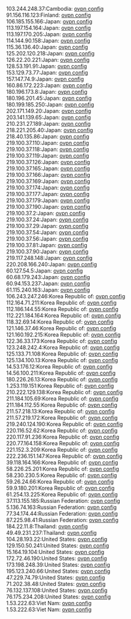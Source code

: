 103.244.248.37:Cambodia: [ovpn config](vpn/103_244_248_37.ovpn)  
91.156.116.123:Finland: [ovpn config](vpn/91_156_116_123.ovpn)  
106.185.155.166:Japan: [ovpn config](vpn/106_185_155_166.ovpn)  
113.197.154.164:Japan: [ovpn config](vpn/113_197_154_164.ovpn)  
113.197.170.205:Japan: [ovpn config](vpn/113_197_170_205.ovpn)  
114.144.90.158:Japan: [ovpn config](vpn/114_144_90_158.ovpn)  
115.36.136.40:Japan: [ovpn config](vpn/115_36_136_40.ovpn)  
125.202.120.218:Japan: [ovpn config](vpn/125_202_120_218.ovpn)  
126.22.20.221:Japan: [ovpn config](vpn/126_22_20_221.ovpn)  
128.53.191.91:Japan: [ovpn config](vpn/128_53_191_91.ovpn)  
153.129.73.77:Japan: [ovpn config](vpn/153_129_73_77.ovpn)  
157.147.74.9:Japan: [ovpn config](vpn/157_147_74_9.ovpn)  
160.86.172.223:Japan: [ovpn config](vpn/160_86_172_223.ovpn)  
180.196.173.8:Japan: [ovpn config](vpn/180_196_173_8.ovpn)  
180.196.201.45:Japan: [ovpn config](vpn/180_196_201_45.ovpn)  
180.199.185.250:Japan: [ovpn config](vpn/180_199_185_250.ovpn)  
202.171.149.20:Japan: [ovpn config](vpn/202_171_149_20.ovpn)  
203.141.139.65:Japan: [ovpn config](vpn/203_141_139_65.ovpn)  
210.231.27.189:Japan: [ovpn config](vpn/210_231_27_189.ovpn)  
218.221.205.40:Japan: [ovpn config](vpn/218_221_205_40.ovpn)  
218.40.135.86:Japan: [ovpn config](vpn/218_40_135_86.ovpn)  
219.100.37.110:Japan: [ovpn config](vpn/219_100_37_110.ovpn)  
219.100.37.118:Japan: [ovpn config](vpn/219_100_37_118.ovpn)  
219.100.37.119:Japan: [ovpn config](vpn/219_100_37_119.ovpn)  
219.100.37.126:Japan: [ovpn config](vpn/219_100_37_126.ovpn)  
219.100.37.165:Japan: [ovpn config](vpn/219_100_37_165.ovpn)  
219.100.37.166:Japan: [ovpn config](vpn/219_100_37_166.ovpn)  
219.100.37.169:Japan: [ovpn config](vpn/219_100_37_169.ovpn)  
219.100.37.174:Japan: [ovpn config](vpn/219_100_37_174.ovpn)  
219.100.37.177:Japan: [ovpn config](vpn/219_100_37_177.ovpn)  
219.100.37.179:Japan: [ovpn config](vpn/219_100_37_179.ovpn)  
219.100.37.190:Japan: [ovpn config](vpn/219_100_37_190.ovpn)  
219.100.37.2:Japan: [ovpn config](vpn/219_100_37_2.ovpn)  
219.100.37.24:Japan: [ovpn config](vpn/219_100_37_24.ovpn)  
219.100.37.29:Japan: [ovpn config](vpn/219_100_37_29.ovpn)  
219.100.37.54:Japan: [ovpn config](vpn/219_100_37_54.ovpn)  
219.100.37.56:Japan: [ovpn config](vpn/219_100_37_56.ovpn)  
219.100.37.81:Japan: [ovpn config](vpn/219_100_37_81.ovpn)  
219.100.37.90:Japan: [ovpn config](vpn/219_100_37_90.ovpn)  
219.117.248.148:Japan: [ovpn config](vpn/219_117_248_148.ovpn)  
220.208.166.240:Japan: [ovpn config](vpn/220_208_166_240.ovpn)  
60.127.54.5:Japan: [ovpn config](vpn/60_127_54_5.ovpn)  
60.68.179.243:Japan: [ovpn config](vpn/60_68_179_243.ovpn)  
60.94.153.237:Japan: [ovpn config](vpn/60_94_153_237.ovpn)  
61.115.240.163:Japan: [ovpn config](vpn/61_115_240_163.ovpn)  
106.243.247.246:Korea Republic of: [ovpn config](vpn/106_243_247_246.ovpn)  
112.164.71.211:Korea Republic of: [ovpn config](vpn/112_164_71_211.ovpn)  
112.186.144.55:Korea Republic of: [ovpn config](vpn/112_186_144_55.ovpn)  
112.221.184.164:Korea Republic of: [ovpn config](vpn/112_221_184_164.ovpn)  
118.32.69.14:Korea Republic of: [ovpn config](vpn/118_32_69_14.ovpn)  
121.146.37.46:Korea Republic of: [ovpn config](vpn/121_146_37_46.ovpn)  
121.160.192.215:Korea Republic of: [ovpn config](vpn/121_160_192_215.ovpn)  
122.36.33.173:Korea Republic of: [ovpn config](vpn/122_36_33_173.ovpn)  
123.248.242.4:Korea Republic of: [ovpn config](vpn/123_248_242_4.ovpn)  
125.133.71.108:Korea Republic of: [ovpn config](vpn/125_133_71_108.ovpn)  
125.134.100.13:Korea Republic of: [ovpn config](vpn/125_134_100_13.ovpn)  
14.53.176.12:Korea Republic of: [ovpn config](vpn/14_53_176_12.ovpn)  
14.56.100.211:Korea Republic of: [ovpn config](vpn/14_56_100_211.ovpn)  
180.226.26.13:Korea Republic of: [ovpn config](vpn/180_226_26_13.ovpn)  
1.253.119.151:Korea Republic of: [ovpn config](vpn/1_253_119_151.ovpn)  
210.222.129.138:Korea Republic of: [ovpn config](vpn/210_222_129_138.ovpn)  
211.184.105.69:Korea Republic of: [ovpn config](vpn/211_184_105_69.ovpn)  
211.184.112.55:Korea Republic of: [ovpn config](vpn/211_184_112_55.ovpn)  
211.57.218.13:Korea Republic of: [ovpn config](vpn/211_57_218_13.ovpn)  
211.57.219.172:Korea Republic of: [ovpn config](vpn/211_57_219_172.ovpn)  
219.240.124.190:Korea Republic of: [ovpn config](vpn/219_240_124_190.ovpn)  
220.116.52.62:Korea Republic of: [ovpn config](vpn/220_116_52_62.ovpn)  
220.117.91.236:Korea Republic of: [ovpn config](vpn/220_117_91_236.ovpn)  
220.77.164.158:Korea Republic of: [ovpn config](vpn/220_77_164_158.ovpn)  
221.152.3.209:Korea Republic of: [ovpn config](vpn/221_152_3_209.ovpn)  
222.236.151.147:Korea Republic of: [ovpn config](vpn/222_236_151_147.ovpn)  
39.118.164.166:Korea Republic of: [ovpn config](vpn/39_118_164_166.ovpn)  
58.226.25.201:Korea Republic of: [ovpn config](vpn/58_226_25_201.ovpn)  
58.230.230.5:Korea Republic of: [ovpn config](vpn/58_230_230_5.ovpn)  
59.26.24.66:Korea Republic of: [ovpn config](vpn/59_26_24_66.ovpn)  
59.9.180.201:Korea Republic of: [ovpn config](vpn/59_9_180_201.ovpn)  
61.254.13.225:Korea Republic of: [ovpn config](vpn/61_254_13_225.ovpn)  
37.113.155.185:Russian Federation: [ovpn config](vpn/37_113_155_185.ovpn)  
5.136.74.163:Russian Federation: [ovpn config](vpn/5_136_74_163.ovpn)  
77.34.174.44:Russian Federation: [ovpn config](vpn/77_34_174_44.ovpn)  
87.225.98.41:Russian Federation: [ovpn config](vpn/87_225_98_41.ovpn)  
184.22.11.8:Thailand: [ovpn config](vpn/184_22_11_8.ovpn)  
49.49.231.237:Thailand: [ovpn config](vpn/49_49_231_237.ovpn)  
104.28.193.22:United States: [ovpn config](vpn/104_28_193_22.ovpn)  
129.150.50.241:United States: [ovpn config](vpn/129_150_50_241.ovpn)  
15.164.19.104:United States: [ovpn config](vpn/15_164_19_104.ovpn)  
172.72.46.190:United States: [ovpn config](vpn/172_72_46_190.ovpn)  
173.198.248.39:United States: [ovpn config](vpn/173_198_248_39.ovpn)  
195.123.240.66:United States: [ovpn config](vpn/195_123_240_66.ovpn)  
47.229.74.79:United States: [ovpn config](vpn/47_229_74_79.ovpn)  
71.202.38.48:United States: [ovpn config](vpn/71_202_38_48.ovpn)  
76.132.137.108:United States: [ovpn config](vpn/76_132_137_108.ovpn)  
76.175.234.208:United States: [ovpn config](vpn/76_175_234_208.ovpn)  
1.53.222.63:Viet Nam: [ovpn config](vpn/1_53_222_63.ovpn)  
1.53.222.63:Viet Nam: [ovpn config](vpn/1_53_222_63.ovpn)  
